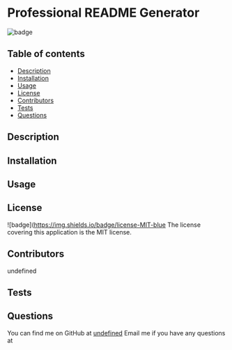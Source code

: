 # Professional README Generator
  ![badge](https://img.shields.io/badge/license-MIT-blue)

  ## Table of contents
  - [Description](#description)
  - [Installation](#installation)
  - [Usage](#usage)
  - [License](#license)
  - [Contributors](#contributors)
  - [Tests](#tests)
  - [Questions](#questions)

  ## Description
  

  ## Installation
  

  ## Usage
  

  ## License
  ![badge](https://img.shields.io/badge/license-MIT-blue
  The license covering this application is the MIT license.

  ## Contributors
  undefined

  ## Tests
  

  ## Questions
  
  You can find me on GitHub at [undefined](https://github.com/undefined)
  Email me if you have any questions at 

